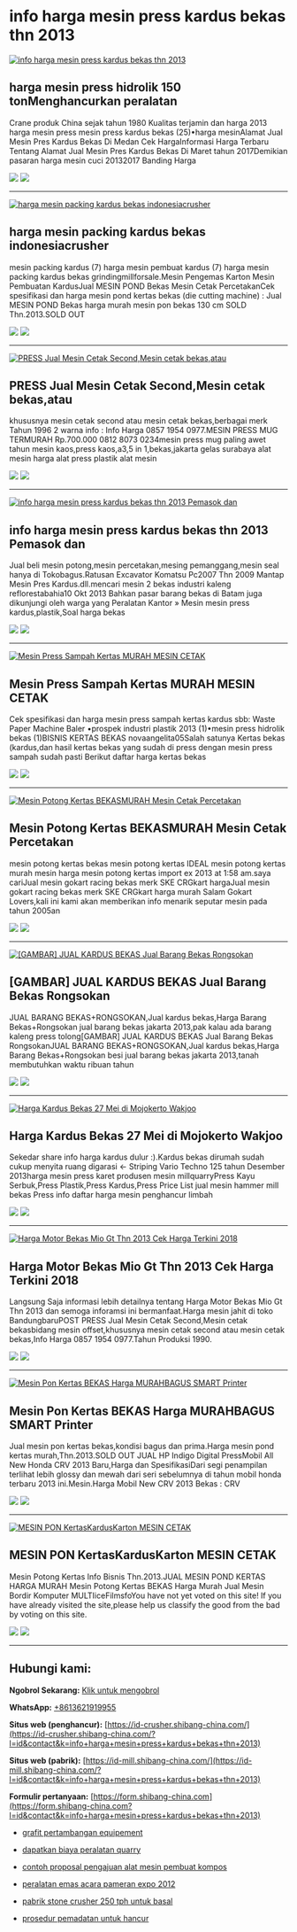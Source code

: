 # info harga mesin press kardus bekas thn 2013

<a href="https://swt.shibang-china.com/?l=id&img&k=info+harga+mesin+press+kardus+bekas+thn+2013" target="_blank">![info harga mesin press kardus bekas thn 2013](http://static.shibang-china.com/all-800x300/1195.jpg)</a>

## harga mesin press hidrolik 150 tonMenghancurkan peralatan
Crane produk China sejak tahun 1980 Kualitas terjamin dan harga 2013 harga mesin press mesin press kardus bekas (25)•harga mesinAlamat Jual Mesin Pres Kardus Bekas Di Medan Cek HargaInformasi Harga Terbaru Tentang Alamat Jual Mesin Pres Kardus Bekas Di Maret tahun 2017Demikian pasaran harga mesin cuci 20132017 Banding Harga


<a href="https://whatsapp.shibangsoft.com/WhatsApp.php" target="_blank" title="WhatsApp">![](http://static.shibang-china.com/icon/whatsapp.png)</a> <a href="https://swt.shibang-china.com/?l=id&icon&k=info+harga+mesin+press+kardus+bekas+thn+2013" target="_blank">![](http://static.shibang-china.com/icon/chat-id.png)</a>

---

<a href="https://swt.shibang-china.com/?l=id&img&k=info+harga+mesin+press+kardus+bekas+thn+2013" target="_blank">![harga mesin packing kardus bekas indonesiacrusher](http://static.shibang-china.com/all-800x300/799.jpg)</a>

## harga mesin packing kardus bekas indonesiacrusher
mesin packing kardus (7) harga mesin pembuat kardus (7) harga mesin packing kardus bekas grindingmillforsale.Mesin Pengemas Karton Mesin Pembuatan KardusJual MESIN POND Bekas Mesin Cetak PercetakanCek spesifikasi dan harga mesin pond kertas bekas (die cutting machine) : Jual MESIN POND Bekas harga murah mesin pon bekas 130 cm SOLD Thn.2013.SOLD OUT


<a href="https://whatsapp.shibangsoft.com/WhatsApp.php" target="_blank" title="WhatsApp">![](http://static.shibang-china.com/icon/whatsapp.png)</a> <a href="https://swt.shibang-china.com/?l=id&icon&k=info+harga+mesin+press+kardus+bekas+thn+2013" target="_blank">![](http://static.shibang-china.com/icon/chat-id.png)</a>

---

<a href="https://swt.shibang-china.com/?l=id&img&k=info+harga+mesin+press+kardus+bekas+thn+2013" target="_blank">![PRESS Jual Mesin Cetak Second,Mesin cetak bekas,atau](http://static.shibang-china.com/all-800x300/761.jpg)</a>

## PRESS Jual Mesin Cetak Second,Mesin cetak bekas,atau
khususnya mesin cetak second atau mesin cetak bekas,berbagai merk Tahun 1996 2 warna info : Info Harga 0857 1954 0977.MESIN PRESS MUG TERMURAH Rp.700.000 0812 8073 0234mesin press mug paling awet tahun mesin kaos,press kaos,a3,5 in 1,bekas,jakarta gelas surabaya alat mesin harga alat press plastik alat mesin


<a href="https://whatsapp.shibangsoft.com/WhatsApp.php" target="_blank" title="WhatsApp">![](http://static.shibang-china.com/icon/whatsapp.png)</a> <a href="https://swt.shibang-china.com/?l=id&icon&k=info+harga+mesin+press+kardus+bekas+thn+2013" target="_blank">![](http://static.shibang-china.com/icon/chat-id.png)</a>

---

<a href="https://swt.shibang-china.com/?l=id&img&k=info+harga+mesin+press+kardus+bekas+thn+2013" target="_blank">![info harga mesin press kardus bekas thn 2013 Pemasok dan](http://static.shibang-china.com/all-800x300/318.jpg)</a>

## info harga mesin press kardus bekas thn 2013 Pemasok dan
Jual beli mesin potong,mesin percetakan,mesing pemanggang,mesin seal hanya di Tokobagus.Ratusan Excavator Komatsu Pc2007 Thn 2009 Mantap Mesin Pres Kardus.dll.mencari mesin 2 bekas industri kaleng reflorestabahia10 Okt 2013 Bahkan pasar barang bekas di Batam juga dikunjungi oleh warga yang Peralatan Kantor » Mesin mesin press kardus,plastik,Soal harga bekas


<a href="https://whatsapp.shibangsoft.com/WhatsApp.php" target="_blank" title="WhatsApp">![](http://static.shibang-china.com/icon/whatsapp.png)</a> <a href="https://swt.shibang-china.com/?l=id&icon&k=info+harga+mesin+press+kardus+bekas+thn+2013" target="_blank">![](http://static.shibang-china.com/icon/chat-id.png)</a>

---

<a href="https://swt.shibang-china.com/?l=id&img&k=info+harga+mesin+press+kardus+bekas+thn+2013" target="_blank">![Mesin Press Sampah Kertas MURAH MESIN CETAK](http://static.shibang-china.com/all-800x300/101.jpg)</a>

## Mesin Press Sampah Kertas MURAH MESIN CETAK
Cek spesifikasi dan harga mesin press sampah kertas kardus sbb: Waste Paper Machine Baler •prospek industri plastik 2013 (1)•mesin press hidrolik bekas (1)BISNIS KERTAS BEKAS novaangelita05Salah satunya Kertas bekas (kardus,dan hasil kertas bekas yang sudah di press dengan mesin press sampah sudah pasti Berikut daftar harga kertas bekas


<a href="https://whatsapp.shibangsoft.com/WhatsApp.php" target="_blank" title="WhatsApp">![](http://static.shibang-china.com/icon/whatsapp.png)</a> <a href="https://swt.shibang-china.com/?l=id&icon&k=info+harga+mesin+press+kardus+bekas+thn+2013" target="_blank">![](http://static.shibang-china.com/icon/chat-id.png)</a>

---

<a href="https://swt.shibang-china.com/?l=id&img&k=info+harga+mesin+press+kardus+bekas+thn+2013" target="_blank">![Mesin Potong Kertas BEKASMURAH Mesin Cetak Percetakan](http://static.shibang-china.com/all-800x300/594.jpg)</a>

## Mesin Potong Kertas BEKASMURAH Mesin Cetak Percetakan
mesin potong kertas bekas mesin potong kertas IDEAL mesin potong kertas murah mesin harga mesin potong kertas import ex 2013 at 1:58 am.saya cariJual mesin gokart racing bekas merk SKE CRGkart hargaJual mesin gokart racing bekas merk SKE CRGkart harga murah Salam Gokart Lovers,kali ini kami akan memberikan info menarik seputar mesin pada tahun 2005an


<a href="https://whatsapp.shibangsoft.com/WhatsApp.php" target="_blank" title="WhatsApp">![](http://static.shibang-china.com/icon/whatsapp.png)</a> <a href="https://swt.shibang-china.com/?l=id&icon&k=info+harga+mesin+press+kardus+bekas+thn+2013" target="_blank">![](http://static.shibang-china.com/icon/chat-id.png)</a>

---

<a href="https://swt.shibang-china.com/?l=id&img&k=info+harga+mesin+press+kardus+bekas+thn+2013" target="_blank">![[GAMBAR] JUAL KARDUS BEKAS Jual Barang Bekas Rongsokan](http://static.shibang-china.com/all-800x300/884.jpg)</a>

## [GAMBAR] JUAL KARDUS BEKAS Jual Barang Bekas Rongsokan
JUAL BARANG BEKAS+RONGSOKAN,Jual kardus bekas,Harga Barang Bekas+Rongsokan jual barang bekas jakarta 2013,pak kalau ada barang kaleng press tolong[GAMBAR] JUAL KARDUS BEKAS Jual Barang Bekas RongsokanJUAL BARANG BEKAS+RONGSOKAN,Jual kardus bekas,Harga Barang Bekas+Rongsokan besi jual barang bekas jakarta 2013,tanah membutuhkan waktu ribuan tahun


<a href="https://whatsapp.shibangsoft.com/WhatsApp.php" target="_blank" title="WhatsApp">![](http://static.shibang-china.com/icon/whatsapp.png)</a> <a href="https://swt.shibang-china.com/?l=id&icon&k=info+harga+mesin+press+kardus+bekas+thn+2013" target="_blank">![](http://static.shibang-china.com/icon/chat-id.png)</a>

---

<a href="https://swt.shibang-china.com/?l=id&img&k=info+harga+mesin+press+kardus+bekas+thn+2013" target="_blank">![Harga Kardus Bekas 27 Mei di Mojokerto Wakjoo](http://static.shibang-china.com/all-800x300/1056.jpg)</a>

## Harga Kardus Bekas 27 Mei di Mojokerto Wakjoo
Sekedar share info harga kardus dulur :).Kardus bekas dirumah sudah cukup menyita ruang digarasi ← Striping Vario Techno 125 tahun Desember 2013harga mesin press karet produsen mesin millquarryPress Kayu Serbuk,Press Plastik,Press Kardus,Press Price List jual mesin hammer mill bekas Press info daftar harga mesin penghancur limbah


<a href="https://whatsapp.shibangsoft.com/WhatsApp.php" target="_blank" title="WhatsApp">![](http://static.shibang-china.com/icon/whatsapp.png)</a> <a href="https://swt.shibang-china.com/?l=id&icon&k=info+harga+mesin+press+kardus+bekas+thn+2013" target="_blank">![](http://static.shibang-china.com/icon/chat-id.png)</a>

---

<a href="https://swt.shibang-china.com/?l=id&img&k=info+harga+mesin+press+kardus+bekas+thn+2013" target="_blank">![Harga Motor Bekas Mio Gt Thn 2013 Cek Harga Terkini 2018](http://static.shibang-china.com/all-800x300/1176.jpg)</a>

## Harga Motor Bekas Mio Gt Thn 2013 Cek Harga Terkini 2018
Langsung Saja informasi lebih detailnya tentang Harga Motor Bekas Mio Gt Thn 2013 dan semoga inforamsi ini bermanfaat.Harga mesin jahit di toko BandungbaruPOST PRESS Jual Mesin Cetak Second,Mesin cetak bekasbidang mesin offset,khususnya mesin cetak second atau mesin cetak bekas,Info Harga 0857 1954 0977.Tahun Produksi 1990.


<a href="https://whatsapp.shibangsoft.com/WhatsApp.php" target="_blank" title="WhatsApp">![](http://static.shibang-china.com/icon/whatsapp.png)</a> <a href="https://swt.shibang-china.com/?l=id&icon&k=info+harga+mesin+press+kardus+bekas+thn+2013" target="_blank">![](http://static.shibang-china.com/icon/chat-id.png)</a>

---

<a href="https://swt.shibang-china.com/?l=id&img&k=info+harga+mesin+press+kardus+bekas+thn+2013" target="_blank">![Mesin Pon Kertas BEKAS Harga MURAHBAGUS SMART Printer](http://static.shibang-china.com/all-800x300/295.jpg)</a>

## Mesin Pon Kertas BEKAS Harga MURAHBAGUS SMART Printer
Jual mesin pon kertas bekas,kondisi bagus dan prima.Harga mesin pond kertas murah,Thn.2013.SOLD OUT JUAL HP Indigo Digital PressMobil All New Honda CRV 2013 Baru,Harga dan SpesifikasiDari segi penampilan terlihat lebih glossy dan mewah dari seri sebelumnya di tahun mobil honda terbaru 2013 ini.Mesin.Harga Mobil New CRV 2013 Bekas : CRV


<a href="https://whatsapp.shibangsoft.com/WhatsApp.php" target="_blank" title="WhatsApp">![](http://static.shibang-china.com/icon/whatsapp.png)</a> <a href="https://swt.shibang-china.com/?l=id&icon&k=info+harga+mesin+press+kardus+bekas+thn+2013" target="_blank">![](http://static.shibang-china.com/icon/chat-id.png)</a>

---

<a href="https://swt.shibang-china.com/?l=id&img&k=info+harga+mesin+press+kardus+bekas+thn+2013" target="_blank">![MESIN PON KertasKardusKarton MESIN CETAK](http://static.shibang-china.com/all-800x300/1260.jpg)</a>

## MESIN PON KertasKardusKarton MESIN CETAK
Mesin Potong Kertas Info Bisnis Thn.2013.JUAL MESIN POND KERTAS HARGA MURAH Mesin Potong Kertas BEKAS Harga Murah Jual Mesin Bordir Komputer MULTIiceFilmsfoYou have not yet voted on this site! If you have already visited the site,please help us classify the good from the bad by voting on this site.


<a href="https://whatsapp.shibangsoft.com/WhatsApp.php" target="_blank" title="WhatsApp">![](http://static.shibang-china.com/icon/whatsapp.png)</a> <a href="https://swt.shibang-china.com/?l=id&icon&k=info+harga+mesin+press+kardus+bekas+thn+2013" target="_blank">![](http://static.shibang-china.com/icon/chat-id.png)</a>

---
## Hubungi kami:

**Ngobrol Sekarang:** [Klik untuk mengobrol](https://swt.shibang-china.com?l=id&contact&k=info+harga+mesin+press+kardus+bekas+thn+2013)

**WhatsApp:**  [+8613621919955](https://whatsapp.shibangsoft.com/WhatsApp.php)

**Situs web (penghancur):** [https://id-crusher.shibang-china.com/](https://id-crusher.shibang-china.com/?l=id&contact&k=info+harga+mesin+press+kardus+bekas+thn+2013)

**Situs web (pabrik):** [https://id-mill.shibang-china.com/](https://id-mill.shibang-china.com/?l=id&contact&k=info+harga+mesin+press+kardus+bekas+thn+2013)

**Formulir pertanyaan:** [https://form.shibang-china.com](https://form.shibang-china.com?l=id&contact&k=info+harga+mesin+press+kardus+bekas+thn+2013)

* [grafit pertambangan equipement](../17/grafit%20pertambangan%20equipement.md)

* [dapatkan biaya peralatan quarry](../16/dapatkan%20biaya%20peralatan%20quarry.md)

* [contoh proposal pengajuan alat mesin pembuat kompos](../22/contoh%20proposal%20pengajuan%20alat%20mesin%20pembuat%20kompos.md)

* [peralatan emas acara pameran expo 2012](../27/peralatan%20emas%20acara%20pameran%20expo%202012.md)

* [pabrik stone crusher 250 tph untuk basal](../20/pabrik%20stone%20crusher%20250%20tph%20untuk%20basal.md)

* [prosedur pemadatan untuk hancur](../16/prosedur%20pemadatan%20untuk%20hancur.md)